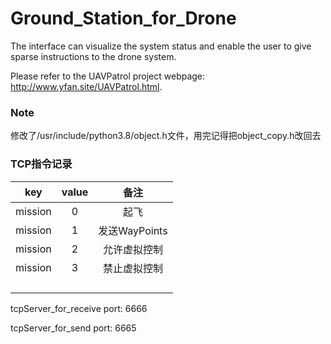 # Ground_Station_for_Drone
The interface can visualize the system status and enable the user to give sparse instructions to the drone system.

Please refer to the UAVPatrol project webpage: http://www.yfan.site/UAVPatrol.html.


### Note

修改了/usr/include/python3.8/object.h文件，用完记得把object_copy.h改回去

### TCP指令记录

|key|value|备注|
|:-:|:-:|:-:|
|mission|0|起飞|
|mission|1|发送WayPoints|
|mission|2|允许虚拟控制|
|mission|3|禁止虚拟控制|
||||
||||
||||
||||

tcpServer_for_receive port: 6666

tcpServer_for_send port: 6665